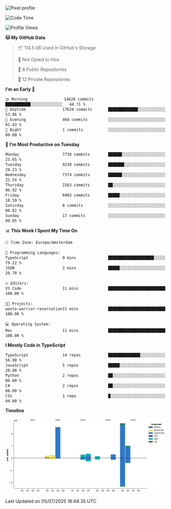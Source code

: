 ![Pixel profile](https://pixel-profile.vercel.app/api/github-stats?username=Atchferox&screen_effect=true&theme=rainbow
)


<!--START_SECTION:waka-->
![Code Time](http://img.shields.io/badge/Code%20Time-716%20hrs%2037%20mins-blue)

![Profile Views](http://img.shields.io/badge/Profile%20Views-0-blue)

**🐱 My GitHub Data** 

> 📦 114.5 kB Used in GitHub's Storage 
 > 
> 🚫 Not Opted to Hire
 > 
> 📜 8 Public Repositories 
 > 
> 🔑 12 Private Repositories 
 > 
**I'm an Early 🐤** 

```text
🌞 Morning                14628 commits       ███████████░░░░░░░░░░░░░░   44.71 % 
🌆 Daytime                17624 commits       █████████████░░░░░░░░░░░░   53.86 % 
🌃 Evening                468 commits         ░░░░░░░░░░░░░░░░░░░░░░░░░   01.43 % 
🌙 Night                  1 commits           ░░░░░░░░░░░░░░░░░░░░░░░░░   00.00 % 
```
📅 **I'm Most Productive on Tuesday** 

```text
Monday                   7738 commits        ██████░░░░░░░░░░░░░░░░░░░   23.65 % 
Tuesday                  9238 commits        ███████░░░░░░░░░░░░░░░░░░   28.23 % 
Wednesday                7374 commits        ██████░░░░░░░░░░░░░░░░░░░   22.54 % 
Thursday                 2263 commits        ██░░░░░░░░░░░░░░░░░░░░░░░   06.92 % 
Friday                   6083 commits        █████░░░░░░░░░░░░░░░░░░░░   18.59 % 
Saturday                 8 commits           ░░░░░░░░░░░░░░░░░░░░░░░░░   00.02 % 
Sunday                   17 commits          ░░░░░░░░░░░░░░░░░░░░░░░░░   00.05 % 
```


📊 **This Week I Spent My Time On** 

```text
🕑︎ Time Zone: Europe/Amsterdam

💬 Programming Languages: 
TypeScript               9 mins              ████████████████████░░░░░   79.22 % 
JSON                     2 mins              █████░░░░░░░░░░░░░░░░░░░░   20.78 % 

🔥 Editors: 
VS Code                  11 mins             █████████████████████████   100.00 % 

🐱‍💻 Projects: 
waste-warrior-reservation11 mins             █████████████████████████   100.00 % 

💻 Operating System: 
Mac                      11 mins             █████████████████████████   100.00 % 
```

**I Mostly Code in TypeScript** 

```text
TypeScript               14 repos            ██████████████░░░░░░░░░░░   56.00 % 
JavaScript               5 repos             █████░░░░░░░░░░░░░░░░░░░░   20.00 % 
Python                   2 repos             ██░░░░░░░░░░░░░░░░░░░░░░░   08.00 % 
C#                       2 repos             ██░░░░░░░░░░░░░░░░░░░░░░░   08.00 % 
CSS                      1 repo              █░░░░░░░░░░░░░░░░░░░░░░░░   04.00 % 
```



**Timeline**

![Lines of Code chart](https://raw.githubusercontent.com/Atchferox/Atchferox/main/assets/bar_graph.png)


 Last Updated on 05/07/2025 18:44:35 UTC
<!--END_SECTION:waka-->
